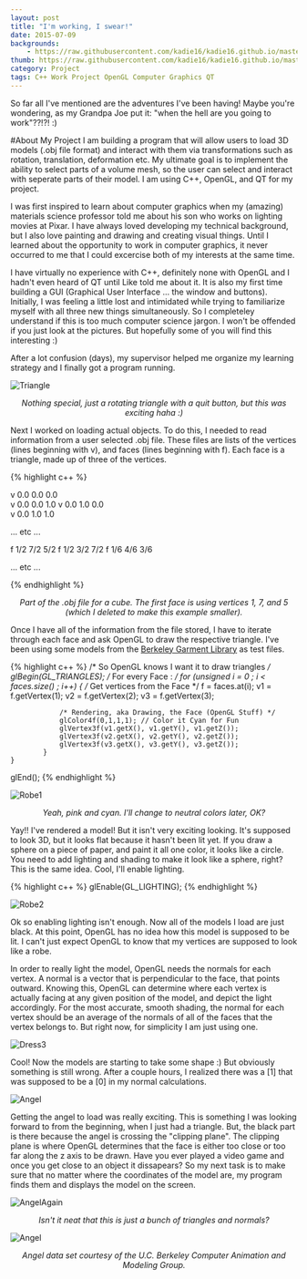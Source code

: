 ```yaml
---
layout: post
title: "I'm working, I swear!"
date: 2015-07-09
backgrounds:
    - https://raw.githubusercontent.com/kadie16/kadie16.github.io/master/assets/images/posts/i-swear/background3.png   
thumb: https://raw.githubusercontent.com/kadie16/kadie16.github.io/master/assets/images/posts/i-swear/6angel.png
category: Project
tags: C++ Work Project OpenGL Computer Graphics QT 
---
```


So far all I've mentioned are the adventures I've been having! Maybe you're wondering, as my Grandpa Joe put it: "when the hell are you going to work"??!?! :) 

#About My Project
I am building a program that will allow users to load 3D models (.obj file format) and interact with them via transformations such as rotation, translation, deformation etc. My ultimate goal is to implement the ability to select parts of a volume mesh, so the user can select and interact with seperate parts of their model. I am using C++, OpenGL, and QT for my project. 

I was first inspired to learn about computer graphics when my (amazing) materials science professor told me about his son who works on lighting movies at Pixar. I have always loved developing my technical background, but I also love painting and drawing and creating visual things. Until I learned about the opportunity to work in computer graphics, it never occurred to me that I could excercise both of my interests at the same time. 

I have virtually no experience with C++, definitely none with OpenGL and I hadn't even heard of QT until Like told me about it. It is also my first time building a GUI (Graphical User Interface ... the window and buttons). Initially, I was feeling a little lost and intimidated while trying to familiarize myself with all three new things simultaneously. So I completeley understand if this is too much computer science jargon. I won't be offended if you just look at the pictures. But hopefully some of you will find this interesting :)

After a lot confusion (days), my supervisor helped me organize my learning strategy and I finally got a program running. 

![Triangle](https://raw.githubusercontent.com/kadie16/kadie16.github.io/master/assets/images/posts/i-swear/0triangle.PNG) _<center>Nothing special, just a rotating triangle with a quit button, but this was exciting haha :)</center>_

Next I worked on loading actual objects. To do this, I needed to read information from a user selected .obj file. These files are lists of the vertices (lines beginning with v), and faces (lines beginning with f). Each face is a triangle, made up of three of the vertices. 

{% highlight c++ %}

v  0.0  0.0  0.0  
v  0.0  0.0  1.0 
v  0.0  1.0  0.0  
v  0.0  1.0  1.0 

... etc ...  

f  1/2  7/2  5/2
f  1/2  3/2  7/2 
f  1/6  4/6  3/6 

... etc ... 

{% endhighlight %}
_<center>Part of the .obj file for a cube. The first face is using vertices 1, 7, and 5 (which I deleted to make this example smaller).</center>_

Once I have all of the information from the file stored, I have to iterate through each face and ask OpenGL to draw the respective triangle. I've been using some models from the [Berkeley Garment Library](http://graphics.berkeley.edu/resources/GarmentLibrary/) as test files.


{% highlight c++ %}
/* So OpenGL knows I want it to draw triangles */
glBegin(GL_TRIANGLES);
	/* For every Face : */
        for (unsigned i = 0 ; i < faces.size() ; i++)
            {
                /* Get vertices from the Face */
                f = faces.at(i);
                v1 = f.getVertex(1);
                v2 = f.getVertex(2);
                v3 = f.getVertex(3);

                /* Rendering, aka Drawing, the Face (OpenGL Stuff) */
                glColor4f(0,1,1,1); // Color it Cyan for Fun  
                glVertex3f(v1.getX(), v1.getY(), v1.getZ());
                glVertex3f(v2.getX(), v2.getY(), v2.getZ());
                glVertex3f(v3.getX(), v3.getY(), v3.getZ());
            }
    }
glEnd();
{% endhighlight %}

![Robe1](https://raw.githubusercontent.com/kadie16/kadie16.github.io/master/assets/images/posts/i-swear/1robe.png) _<center>Yeah, pink and cyan. I'll change to neutral colors later, OK?</center>_

Yay!! I've rendered a model! But it isn't very exciting looking. It's supposed to look 3D, but it looks flat because it hasn't been lit yet. If you draw a sphere on a piece of paper, and paint it all one color, it looks like a circle. You need to add lighting and shading to make it look like a sphere, right? This is the same idea. Cool, I'll enable lighting. 

{% highlight c++ %}
    glEnable(GL_LIGHTING);
{% endhighlight %}

![Robe2](https://raw.githubusercontent.com/kadie16/kadie16.github.io/master/assets/images/posts/i-swear/2robe.png) 

Ok so enabling lighting isn't enough. Now all of the models I load are just black. At this point, OpenGL has no idea how this model is supposed to be lit. I can't just expect OpenGL to know that my vertices are supposed to look like a robe. 

In order to really light the model, OpenGL needs the normals for each vertex. A normal is a vector that is perpendicular to the face, that points outward. Knowing this, OpenGL can determine where each vertex is actually facing at any given position of the model, and depict the light accordingly. For the most accurate, smooth shading, the normal for each vertex should be an average of the normals of all of the faces that the vertex belongs to. But right now, for simplicity I am just using one.

![Dress3](https://raw.githubusercontent.com/kadie16/kadie16.github.io/master/assets/images/posts/i-swear/3dress.png) 

Cool! Now the models are starting to take some shape :) But obviously something is still wrong. After a couple hours, I realized there was a [1] that was supposed to be a [0] in my normal calculations.

![Angel](https://raw.githubusercontent.com/kadie16/kadie16.github.io/master/assets/images/posts/i-swear/4angel.png) 

Getting the angel to load was really exciting. This is something I was looking forward to from the beginning, when I just had a triangle. But, the black part is there because the angel is crossing the "clipping plane". The clipping plane is where OpenGL determines that the face is either too close or too far along the z axis to be drawn. Have you ever played a video game and once you get close to an object it dissapears? So my next task is to make sure that no matter where the coordinates of the model are, my program finds them and displays the model on the screen. 

![AngelAgain](https://raw.githubusercontent.com/kadie16/kadie16.github.io/master/assets/images/posts/i-swear/5angelSide.png)

_<center>Isn't it neat that this is just a bunch of triangles and normals?</center>_

![Angel](https://raw.githubusercontent.com/kadie16/kadie16.github.io/master/assets/images/posts/i-swear/6angel.png)

_<center>Angel data set courtesy of the U.C. Berkeley Computer Animation and Modeling Group.</center>_